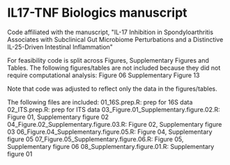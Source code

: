 # IL17-TNF Biologics manuscript
Code affiliated with the manuscript, "IL-17 Inhibition in Spondyloarthritis Associates with Subclinical Gut Microbiome Perturbations and a Distinctive IL-25-Driven Intestinal Inflammation"

For feasibility code is split across Figures, Supplementary Figures and Tables.
The following figures/tables are not included because they did not require computational analysis:
Figure 06
Supplementary Figure 13

Note that code was adjusted to reflect only the data in the figures/tables.

The following files are included:
01_16S.prep.R: prep for 16S data
02_ITS.prep.R: prep for ITS data
03_Figure.01_Supplementary.figure.02.R: Figure 01, Supplementary figure 02
04_Figure.02_Supplementary.figure.03.R: Figure 02, Supplementary figure 03
06_Figure.04_Supplementary.figure.05.R: Figure 04, Supplementary figure 05
07_Figure.05_Supplementary.figure.06.R: Figure 05, Supplementary figure 06
08_Supplementary.figure.01.R: Supplementary figure 01

